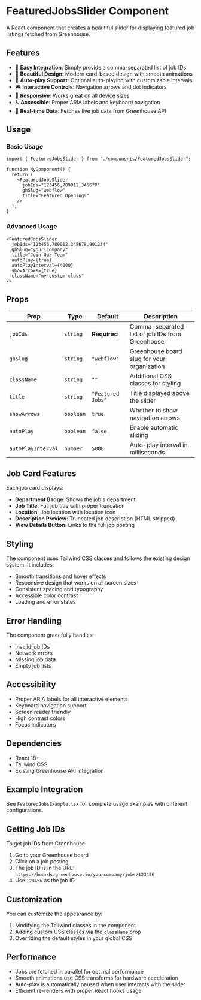 # FeaturedJobsSlider Component

A React component that creates a beautiful slider for displaying featured job listings fetched from Greenhouse.

## Features

- 🎯 **Easy Integration**: Simply provide a comma-separated list of job IDs
- 🎨 **Beautiful Design**: Modern card-based design with smooth animations
- 🚀 **Auto-play Support**: Optional auto-playing with customizable intervals
- 🎮 **Interactive Controls**: Navigation arrows and dot indicators
- 📱 **Responsive**: Works great on all device sizes
- ♿ **Accessible**: Proper ARIA labels and keyboard navigation
- 🔄 **Real-time Data**: Fetches live job data from Greenhouse API

## Usage

### Basic Usage

```tsx
import { FeaturedJobsSlider } from "./components/FeaturedJobsSlider";

function MyComponent() {
  return (
    <FeaturedJobsSlider
      jobIds="123456,789012,345678"
      ghSlug="webflow"
      title="Featured Openings"
    />
  );
}
```

### Advanced Usage

```tsx
<FeaturedJobsSlider
  jobIds="123456,789012,345678,901234"
  ghSlug="your-company"
  title="Join Our Team"
  autoPlay={true}
  autoPlayInterval={4000}
  showArrows={true}
  className="my-custom-class"
/>
```

## Props

| Prop               | Type      | Default           | Description                                     |
| ------------------ | --------- | ----------------- | ----------------------------------------------- |
| `jobIds`           | `string`  | **Required**      | Comma-separated list of job IDs from Greenhouse |
| `ghSlug`           | `string`  | `"webflow"`       | Greenhouse board slug for your organization     |
| `className`        | `string`  | `""`              | Additional CSS classes for styling              |
| `title`            | `string`  | `"Featured Jobs"` | Title displayed above the slider                |
| `showArrows`       | `boolean` | `true`            | Whether to show navigation arrows               |
| `autoPlay`         | `boolean` | `false`           | Enable automatic sliding                        |
| `autoPlayInterval` | `number`  | `5000`            | Auto-play interval in milliseconds              |

## Job Card Features

Each job card displays:

- **Department Badge**: Shows the job's department
- **Job Title**: Full job title with proper truncation
- **Location**: Job location with location icon
- **Description Preview**: Truncated job description (HTML stripped)
- **View Details Button**: Links to the full job posting

## Styling

The component uses Tailwind CSS classes and follows the existing design system. It includes:

- Smooth transitions and hover effects
- Responsive design that works on all screen sizes
- Consistent spacing and typography
- Accessible color contrast
- Loading and error states

## Error Handling

The component gracefully handles:

- Invalid job IDs
- Network errors
- Missing job data
- Empty job lists

## Accessibility

- Proper ARIA labels for all interactive elements
- Keyboard navigation support
- Screen reader friendly
- High contrast colors
- Focus indicators

## Dependencies

- React 18+
- Tailwind CSS
- Existing Greenhouse API integration

## Example Integration

See `FeaturedJobsExample.tsx` for complete usage examples with different configurations.

## Getting Job IDs

To get job IDs from Greenhouse:

1. Go to your Greenhouse board
2. Click on a job posting
3. The job ID is in the URL: `https://boards.greenhouse.io/yourcompany/jobs/123456`
4. Use `123456` as the job ID

## Customization

You can customize the appearance by:

1. Modifying the Tailwind classes in the component
2. Adding custom CSS classes via the `className` prop
3. Overriding the default styles in your global CSS

## Performance

- Jobs are fetched in parallel for optimal performance
- Smooth animations use CSS transforms for hardware acceleration
- Auto-play is automatically paused when user interacts with the slider
- Efficient re-renders with proper React hooks usage
